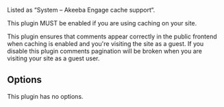 Listed as “System – Akeeba Engage cache support“.

This plugin MUST be enabled if you are using caching on your site.

This plugin ensures that comments appear correctly in the public frontend when caching is enabled and you're visiting the site as a guest. If you disable this plugin comments pagination will be broken when you are visiting your site as a guest user.

## Options

This plugin has no options.